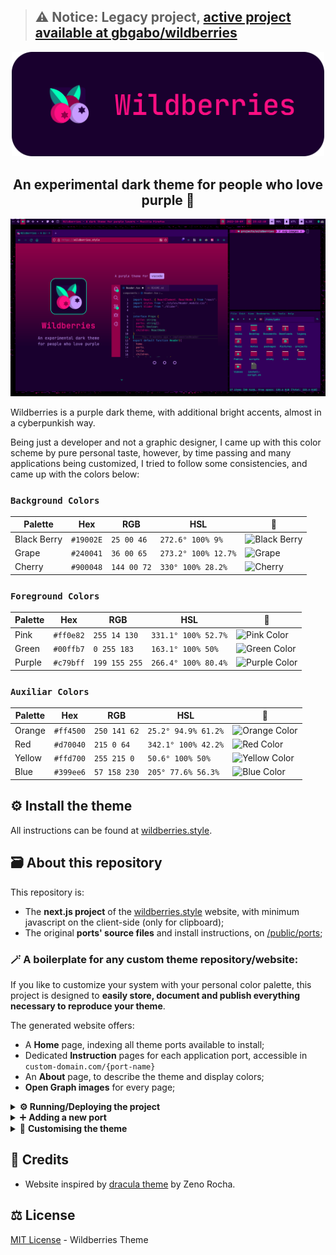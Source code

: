 > ## ⚠️ Notice: Legacy project, [active project available at gbgabo/wildberries](https://github.com/gbgabo/wildberries)

<div align="center">
<img src="./public/img/ui/wb_brand.svg" alt="Wildberries" width="500px">
<h2>An experimental dark theme for people who love purple 🍒</h2>
</div>

<div align="center">
<img src="./public/img/screenshot.png" alt="Wildberries">
</div>

Wildberries is a purple dark theme, with additional
bright accents, almost in a cyberpunkish way.

Being just a developer and not a graphic designer, I came up with this
color scheme by pure personal taste, however, by time passing and many
applications being customized, I tried to follow some consistencies, and came up with the colors below:

### `Background Colors`

| Palette     | Hex       | RGB         | HSL                 | 🎨                                                                  |
| ----------- | --------- | ----------- | ------------------- | ------------------------------------------------------------------- |
| Black Berry | `#19002E` | `25 00 46`  | `272.6° 100% 9%`    | ![Black Berry](https://via.placeholder.com/20/19002E/19002E?text=+) |
| Grape       | `#240041` | `36 00 65`  | `273.2° 100% 12.7%` | ![Grape](https://via.placeholder.com/20/240041/240041?text=+)       |
| Cherry      | `#900048` | `144 00 72` | `330° 100% 28.2%`   | ![Cherry](https://via.placeholder.com/20/900048/900048?text=+)      |

### `Foreground Colors`

| Palette | Hex       | RGB           | HSL                 | 🎨                                                                   |
| ------- | --------- | ------------- | ------------------- | -------------------------------------------------------------------- |
| Pink    | `#ff0e82` | `255 14 130`  | `331.1° 100% 52.7%` | ![Pink Color](https://via.placeholder.com/20/ff0e82/ff0e82?text=+)   |
| Green   | `#00ffb7` | `0 255 183`   | `163.1° 100% 50%`   | ![Green Color](https://via.placeholder.com/20/00ffb7/00ffb7?text=+)  |
| Purple  | `#c79bff` | `199 155 255` | `266.4° 100% 80.4%` | ![Purple Color](https://via.placeholder.com/20/c79bff/c79bff?text=+) |

### `Auxiliar Colors`

| Palette | Hex       | RGB          | HSL                 | 🎨                                                                   |
| ------- | --------- | ------------ | ------------------- | -------------------------------------------------------------------- |
| Orange  | `#ff4500` | `250 141 62` | `25.2° 94.9% 61.2%` | ![Orange Color](https://via.placeholder.com/20/fa8d3e/fa8d3e?text=+) |
| Red     | `#d70040` | `215 0 64`   | `342.1° 100% 42.2%` | ![Red Color](https://via.placeholder.com/20/d70040/d70040?text=+)    |
| Yellow  | `#ffd700` | `255 215 0`  | `50.6° 100% 50%`    | ![Yellow Color](https://via.placeholder.com/20/ffd700/ffd700?text=+) |
| Blue    | `#399ee6` | `57 158 230` | `205° 77.6% 56.3%`  | ![Blue Color](https://via.placeholder.com/20/399ee6/399ee6?text=+)   |

  <!-- alternative for purple: #a470d8 -->
  <!-- Another interesting purple: #ac4ea4 -->

## ⚙️ Install the theme

All instructions can be found at [wildberries.style](https://wildberries.style/).

## 🗃️ About this repository

This repository is:

- The **next.js project** of the [wildberries.style](https://wildberries.style/) website, with minimum javascript on the client-side (only for clipboard);
- The original **ports' source files** and install instructions, on [/public/ports](https://github.com/gbgabo/wildberries/tree/main/ports);

### 🪄 A boilerplate for any custom theme repository/website:

If you like to customize your system with your personal color palette, this project is designed to **easily store, document and publish everything necessary to reproduce your theme**.

The generated website offers:

- A **Home** page, indexing all theme ports available to install;
- Dedicated **Instruction** pages for each application port, accessible in `custom-domain.com/{port-name}`
- An **About** page, to describe the theme and display colors;
- **Open Graph images** for every page;

<details>
<summary><b>⚙️ Running/Deploying the project</b></summary>

**Running**

First, run the Next.js development server:

```bash
yarn dev
```

And open [http://localhost:3000](http://localhost:3000) with your browser to see the result.

**Building the project**

```bash
yarn build
```

To learn more, take a look at the [Next.js Documentation](https://nextjs.org/docs)

</details>

<details>
<summary>➕ <b>Adding a new port</b></summary>
<br>
All ports are located on `public/ports`, each one is contained within a directory named by the port's application name, like `vim`, `chrome`, `slack`, etc...

A port directory is expected to have three main files:

```
public/ports
        ├── doom-emacs
        │   ├── install.md
        │   ├── screenshots
        │   │   ├── image.png
        │   │   └── image2.png
        │   └── assets
        │       ├── windows.zip
        │       └── linux.conf
        ├── chrome
        │   └── ...
        ├── slack
        │   └── ...
        └── ...
```

- A **install.md** file, containing instruction steps to install the theme for that application, you can write anything necessary to guide in the instalation process. A header with the port formal `title` and `platform` suported is expected:

  ```md
  ---
  title: Doom Emacs
  platform: ["linux", "windows"]
  ---

  1. step one
  2. step two
  ```

- A **screenshots folder**, to store the images to be displayed in the port instruction page

- **Installation assets**, in the case it's needed to install the port. All assets need to be stored in an "assets" folder. If the assets need to be contained within a dedicated folder name, zip it to be listed as one file. For each file, a download button is created on the port page.
</details>

<details>
<summary>🎨 <b>Customising the theme</b></summary>

On `styles/globals.css`, the `:root` selector contains all the color variables the website is based on:

```css
:root {
  --black-berry: #19002e;
  --grape: #240041;
  --cherry: #900048;
  --purple: #c79bff;
  --red: #d70040;
  --pink: #ff0e82;
  --green: #00ffb7;
  --orange: #ff4500;
  --yellow: #ffd700;
  --blue: #399ee6;

  --background-dark: var(--grape);
  --background-darker: var(--black-berry);
  --foreground: var(--pink);
  --secondary-foreground: var(--purple);

  --element-background: var(--cherry);
  --element-foreground: var(--green);
}
```

</details>

## 🌟 Credits

- Website inspired by [dracula theme](http://draculatheme.com/) by Zeno Rocha.

## ⚖️ License

[MIT License](./LICENSE) - Wildberries Theme
